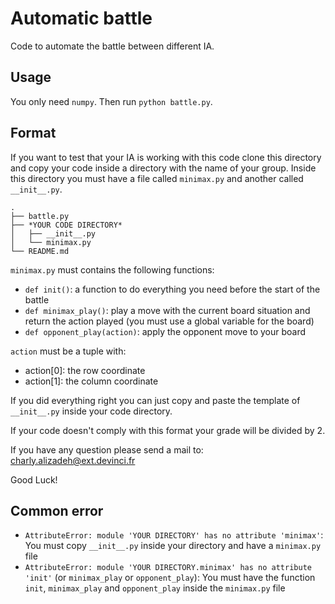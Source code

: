# Automatic battle

Code to automate the battle between different IA.

## Usage

You only need `numpy`.
Then run `python battle.py`.

## Format

If you want to test that your IA is working with this code clone this directory and copy your code inside a directory with
the name of your group. Inside this directory you must have a file called `minimax.py` and another called `__init__.py`.

```
.
├── battle.py
├── *YOUR CODE DIRECTORY*
│   ├── __init__.py
│   └── minimax.py
└── README.md
```

`minimax.py` must contains the following functions:

* `def init()`: a function to do everything you need before the start of the battle
* `def minimax_play()`: play a move with the current board situation and return the action played (you must use a global variable for the board)
* `def opponent_play(action)`: apply the opponent move to your board

`action` must be a tuple with:
  - action[0]: the row coordinate
  - action[1]: the column coordinate

If you did everything right you can just copy and paste the template of `__init__.py` inside your code directory.

If your code doesn't comply with this format your grade will be divided by 2.

If you have any question please send a mail to: charly.alizadeh@ext.devinci.fr

Good Luck!

## Common error

* `AttributeError: module 'YOUR DIRECTORY' has no attribute 'minimax'`: You must copy `__init__.py` inside your directory and have a `minimax.py` file
* `AttributeError: module 'YOUR DIRECTORY.minimax' has no attribute 'init'` (or `minimax_play` or `opponent_play`): You must have the function `init`, `minimax_play` and `opponent_play` inside the `minimax.py` file
